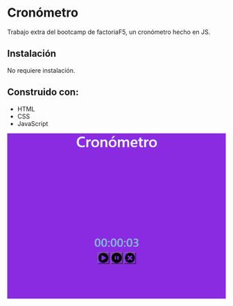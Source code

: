 # Cronómetro

Trabajo extra del bootcamp de factoriaF5, un cronómetro hecho en JS.

## Instalación

No requiere instalación.

## Construido con:

- HTML
- CSS
- JavaScript

![Foto del cronómetro](https://github.com/LiviuBadea08/Temp/blob/main/img/readmepic.png)
